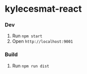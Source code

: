 kylecesmat-react
============

### Dev
1. Run `npm start`
2. Open `http://localhost:9001`

### Build
1. Run `npm run dist`
